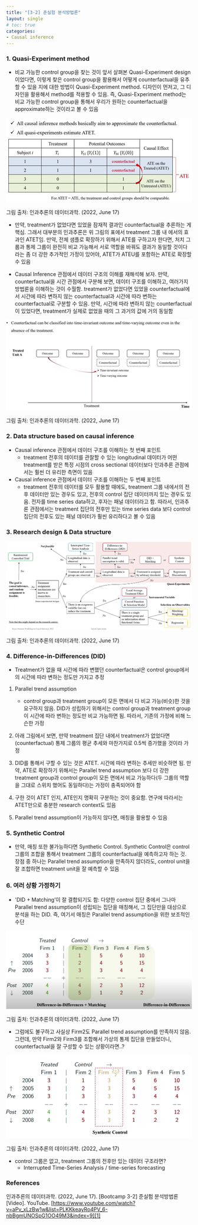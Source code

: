 ```yaml
---
title: "[3-2] 준실험 분석방법론"
layout: single
# toc: true
categories: 
- Causal inference
---
```


### 1. Quasi-Experiment method
* 비교 가능한 control group을 찾는 것이 앞서 살펴본 Quasi-Experiment design이었다면, 이렇게 찾은 control group을 활용해서 어떻게 counterfactual을 유추할 수 있을 지에 대한 방법이 Quasi-Experiment method. 디자인이 먼저고, 그 디자인을 활용해서 method를 적용할 수 있음. 즉, Quasi-Experiment method는 비교 가능한 control group을 통해서 우리가 원하는 counterfactual을 approximate하는 것이라고 볼 수 있음
<p><img src="/assets/images/atet.png" title="ATET"/></p>
그림 출처: 인과추론의 데이터과학. (2022, June 17)

* 만약, treatment가 없었다면 있었을 잠재적 결과인 counterfactual을 추론하는 게 핵심. 그래서 대부분의 인과추론은 위 그림의 표에서 treatment 그룹 내 에서의 효과인 ATET임. 만약, 전체 샘플로 확장하기 위해서 ATE를 구하고자 한다면, 처치 그룹과 통제 그룹이 완전히 비교 가능해서 서로 역할을 바꿔도 결과가 동일할 것이다 라는 좀 더 강한 추가적인 가정이 있어야, ATET가 ATEU를 포함하는 ATE로 확장할 수 있음

* Causal Inference 관점에서 데이터 구조의 이해를 재해석해 보자. 만약, counterfactual을 시간 관점에서 구분해 보면, 데이터 구조를 이해하고, 여러가지 방법론을 이해하는 것이 수월함. treatment가 없었다면 있었을 counterfactual에서 시간에 따라 변하지 않는 counterfactual과 시간에 따라 변하는 counterfactual로 구분할 수 있음. 만약, 시간에 따라 변하지 않는 counterfactual이 있었다면, treatment가 실제로 없었을 때의 그 과거의 값에 거의 동일함  
<p><img src="/assets/images/counterfactual_time.png" title="time_invariant/varying"/></p>
그림 출처: 인과추론의 데이터과학. (2022, June 17)

### 2. Data structure based on causal inference 
* Causal inference 관점에서 데이터 구조를 이해하는 첫 번째 포인트
    * treatment 전후의 데이터를 관찰할 수 있는 longitudinal 데이터가 어떤 treatment를 받은 특정 시점의 cross sectional 데이터보다 인과추론 관점에서는 훨씬 더 유리한 측면이 있음
* Causal inference 관점에서 데이터 구조를 이해하는 두 번째 포인트
    * treatment 전후의 데이터를 모두 활용할 때에도, treatment 그룹 내에서의 전후 데이터만 있는 경우도 있고, 전후의 control 집단 데이터까지 있는 경우도 있음. 전자를 time series data하고, 후자는 패널 데이터라고 함. 따라서, 인과추론 관점에서는 treatment 집단의 전후만 있는 time series data 보다 control 집단의 전후도 있는 패널 데이터가 훨씬 유리하다고 볼 수 있음

### 3. Research design & Data structure  
<p><img src="/assets/images/map.png" title="Research design & Data structure"/></p>
그림 출처: 인과추론의 데이터과학. (2022, June 17)

### 4. Difference-in-Differences (DID) 
* Treatment가 없을 때 시간에 따라 변했던 counterfactual은 control group에서의 시간에 따라 변하는 정도만 가지고 추정
1. Parallel trend assumption
    * control group과 treatment group이 모든 면에서 다 비교 가능(비슷)한 것을 요구하지 않음. DID가 성립하기 위해서는 control group과 treatment group이 시간에 따라 변하는 정도만 비교 가능하면 됨. 따라서, 기존의 가정에 비해 느슨한 가정

2. 아래 그림에서 보면, 만약 treatment 집단 내에서 treatment가 없었다면(counterfactual) 통제 그룹의 평균 추세와 마찬가지로 0.5씩 증가했을 것이라 가정

3. DID를 통해서 구할 수 있는 것은 ATET. 시간에 따라 변하는 추세만 비슷하면 됨. 만약, ATE로 확장하기 위해서는 Parallel trend assumption 보다 더 강한 treatment group과 control group이 모든 면에서 비교 가능하다(두 그룹의 역할을 그대로 스위치 했어도 동일하다)는 가정이 충족되어야 함

4. 구한 것이 ATET 인지, ATE인지 명확히 구분하는 것이 중요함. 연구에 따라서는 ATET만으로 충분한 research context도 있음

5. Parallel trend assumption이 가능하지 않다면, 매칭을 활용할 수 있음

### 5. Synthetic Control
* 만약, 매칭 또한 불가능하다면 Synthetic Control. Synthetic Control은 control 그룹의 조합을 통해서 treatment 그룹의 counterfactual을 예측하고자 하는 것. 장점 중 하나는 Parallel trend assumption을 만족하지 않더라도, control unit을 잘 조합하면 treatment unit을 잘 예측할 수 있음 

### 6. 여러 상황 가정하기 
* 'DID + Matching’이 잘 결합되기도 함: 다양한 control 집단 중에서 그나마 Parallel trend assumption이 성립되는 집단을 매칭해서, 그 집단만을 대상으로 분석을 하는 DID. 즉, 여기서 매칭은 Parallel trend assumption을 위한 보조적인 수단  
<p><img src="/assets/images/did_matching.png" title="DID + Matching"/></p>
그림 출처: 인과추론의 데이터과학. (2022, June 17)

* 그럼에도 불구하고 사실상 Firm2도 Parallel trend assumption를 만족하지 않음. 그런데, 만약 Firm2와 Firm3를 조합해서 가상의 통제 집단을 만들었더니, counterfactual을 잘 구성할 수 있는 상황이라면..?  
<p><img src="/assets/images/pararell_trend_assumption.png" title="DID + Matching"/></p>
그림 출처: 인과추론의 데이터과학. (2022, June 17)

* control 그룹은 없고, treatment 그룹의 전후만 있는 데이터 구조라면?  
    * Interrupted Time-Series Analysis / time-series forecasting 

### References 
인과추론의 데이터과학. (2022, June 17). [Bootcamp 3-2] 준실험 분석방법론 [Video]. YouTube. [https://www.youtube.com/watch?v=aPv_xLzBw1w&list=PLKKkeayRo4PV_6-nbBgmUNOSpG1OO49M3&index=9][1]

[1]: https://www.youtube.com/watch?v=aPv_xLzBw1w&list=PLKKkeayRo4PV_6-nbBgmUNOSpG1OO49M3&index=9